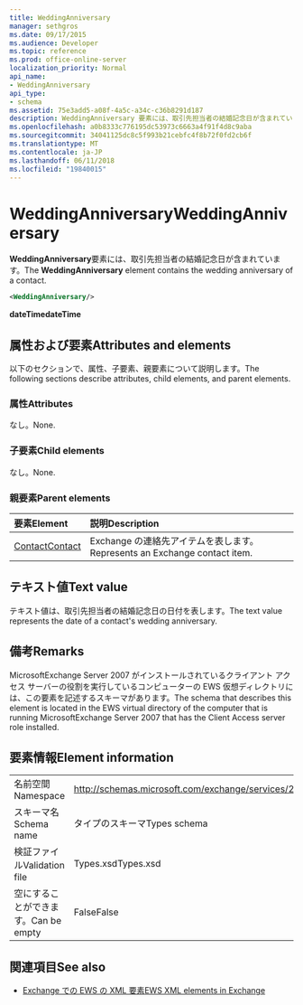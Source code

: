 ```yaml
---
title: WeddingAnniversary
manager: sethgros
ms.date: 09/17/2015
ms.audience: Developer
ms.topic: reference
ms.prod: office-online-server
localization_priority: Normal
api_name:
- WeddingAnniversary
api_type:
- schema
ms.assetid: 75e3add5-a08f-4a5c-a34c-c36b8291d187
description: WeddingAnniversary 要素には、取引先担当者の結婚記念日が含まれています。
ms.openlocfilehash: a0b8333c776195dc53973c6663a4f91f4d8c9aba
ms.sourcegitcommit: 34041125dc8c5f993b21cebfc4f8b72f0fd2cb6f
ms.translationtype: MT
ms.contentlocale: ja-JP
ms.lasthandoff: 06/11/2018
ms.locfileid: "19840015"
---
```

# <a name="weddinganniversary"></a><span data-ttu-id="ac75a-103">WeddingAnniversary</span><span class="sxs-lookup"><span data-stu-id="ac75a-103">WeddingAnniversary</span></span>

<span data-ttu-id="ac75a-104">**WeddingAnniversary**要素には、取引先担当者の結婚記念日が含まれています。</span><span class="sxs-lookup"><span data-stu-id="ac75a-104">The **WeddingAnniversary** element contains the wedding anniversary of a contact.</span></span> 
  
```xml
<WeddingAnniversary/>
```

 <span data-ttu-id="ac75a-105">**dateTime**</span><span class="sxs-lookup"><span data-stu-id="ac75a-105">**dateTime**</span></span>
## <a name="attributes-and-elements"></a><span data-ttu-id="ac75a-106">属性および要素</span><span class="sxs-lookup"><span data-stu-id="ac75a-106">Attributes and elements</span></span>

<span data-ttu-id="ac75a-107">以下のセクションで、属性、子要素、親要素について説明します。</span><span class="sxs-lookup"><span data-stu-id="ac75a-107">The following sections describe attributes, child elements, and parent elements.</span></span>
  
### <a name="attributes"></a><span data-ttu-id="ac75a-108">属性</span><span class="sxs-lookup"><span data-stu-id="ac75a-108">Attributes</span></span>

<span data-ttu-id="ac75a-109">なし。</span><span class="sxs-lookup"><span data-stu-id="ac75a-109">None.</span></span>
  
### <a name="child-elements"></a><span data-ttu-id="ac75a-110">子要素</span><span class="sxs-lookup"><span data-stu-id="ac75a-110">Child elements</span></span>

<span data-ttu-id="ac75a-111">なし。</span><span class="sxs-lookup"><span data-stu-id="ac75a-111">None.</span></span>
  
### <a name="parent-elements"></a><span data-ttu-id="ac75a-112">親要素</span><span class="sxs-lookup"><span data-stu-id="ac75a-112">Parent elements</span></span>

|<span data-ttu-id="ac75a-113">**要素**</span><span class="sxs-lookup"><span data-stu-id="ac75a-113">**Element**</span></span>|<span data-ttu-id="ac75a-114">**説明**</span><span class="sxs-lookup"><span data-stu-id="ac75a-114">**Description**</span></span>|
|:-----|:-----|
|[<span data-ttu-id="ac75a-115">Contact</span><span class="sxs-lookup"><span data-stu-id="ac75a-115">Contact</span></span>](contact.md) <br/> |<span data-ttu-id="ac75a-116">Exchange の連絡先アイテムを表します。</span><span class="sxs-lookup"><span data-stu-id="ac75a-116">Represents an Exchange contact item.</span></span>  <br/> |
   
## <a name="text-value"></a><span data-ttu-id="ac75a-117">テキスト値</span><span class="sxs-lookup"><span data-stu-id="ac75a-117">Text value</span></span>

<span data-ttu-id="ac75a-118">テキスト値は、取引先担当者の結婚記念日の日付を表します。</span><span class="sxs-lookup"><span data-stu-id="ac75a-118">The text value represents the date of a contact's wedding anniversary.</span></span>
  
## <a name="remarks"></a><span data-ttu-id="ac75a-119">備考</span><span class="sxs-lookup"><span data-stu-id="ac75a-119">Remarks</span></span>

<span data-ttu-id="ac75a-120">MicrosoftExchange Server 2007 がインストールされているクライアント アクセス サーバーの役割を実行しているコンピューターの EWS 仮想ディレクトリには、この要素を記述するスキーマがあります。</span><span class="sxs-lookup"><span data-stu-id="ac75a-120">The schema that describes this element is located in the EWS virtual directory of the computer that is running MicrosoftExchange Server 2007 that has the Client Access server role installed.</span></span>
  
## <a name="element-information"></a><span data-ttu-id="ac75a-121">要素情報</span><span class="sxs-lookup"><span data-stu-id="ac75a-121">Element information</span></span>

|||
|:-----|:-----|
|<span data-ttu-id="ac75a-122">名前空間</span><span class="sxs-lookup"><span data-stu-id="ac75a-122">Namespace</span></span>  <br/> |http://schemas.microsoft.com/exchange/services/2006/types  <br/> |
|<span data-ttu-id="ac75a-123">スキーマ名</span><span class="sxs-lookup"><span data-stu-id="ac75a-123">Schema name</span></span>  <br/> |<span data-ttu-id="ac75a-124">タイプのスキーマ</span><span class="sxs-lookup"><span data-stu-id="ac75a-124">Types schema</span></span>  <br/> |
|<span data-ttu-id="ac75a-125">検証ファイル</span><span class="sxs-lookup"><span data-stu-id="ac75a-125">Validation file</span></span>  <br/> |<span data-ttu-id="ac75a-126">Types.xsd</span><span class="sxs-lookup"><span data-stu-id="ac75a-126">Types.xsd</span></span>  <br/> |
|<span data-ttu-id="ac75a-127">空にすることができます。</span><span class="sxs-lookup"><span data-stu-id="ac75a-127">Can be empty</span></span>  <br/> |<span data-ttu-id="ac75a-128">False</span><span class="sxs-lookup"><span data-stu-id="ac75a-128">False</span></span>  <br/> |
   
## <a name="see-also"></a><span data-ttu-id="ac75a-129">関連項目</span><span class="sxs-lookup"><span data-stu-id="ac75a-129">See also</span></span>



- [<span data-ttu-id="ac75a-130">Exchange での EWS の XML 要素</span><span class="sxs-lookup"><span data-stu-id="ac75a-130">EWS XML elements in Exchange</span></span>](ews-xml-elements-in-exchange.md)

